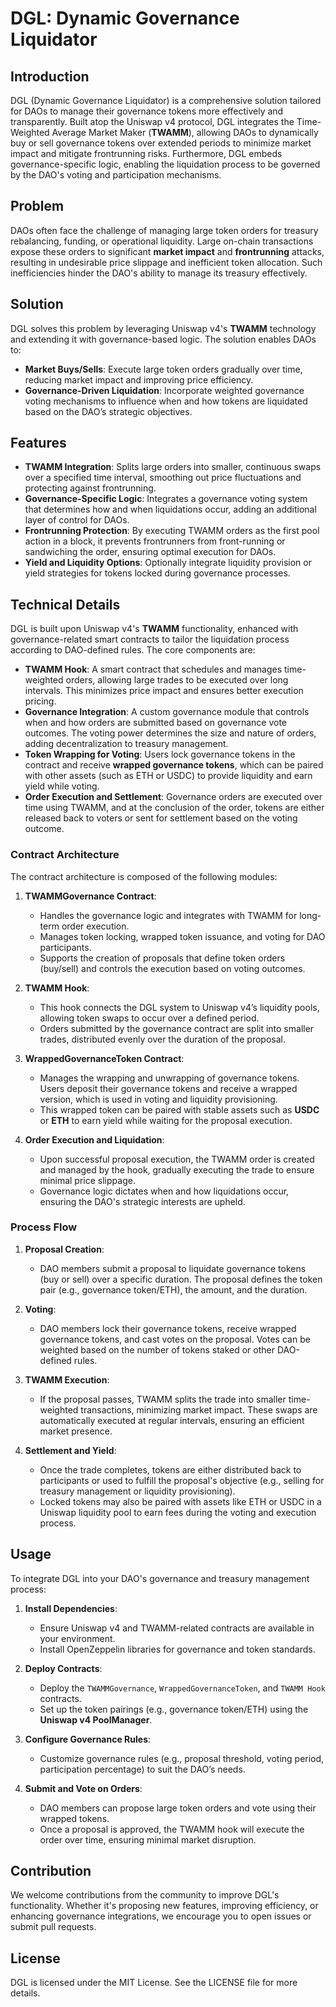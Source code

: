 # DGL: Dynamic Governance Liquidator

## Introduction

DGL (Dynamic Governance Liquidator) is a comprehensive solution tailored for DAOs to manage their governance tokens more effectively and transparently. Built atop the Uniswap v4 protocol, DGL integrates the Time-Weighted Average Market Maker (**TWAMM**), allowing DAOs to dynamically buy or sell governance tokens over extended periods to minimize market impact and mitigate frontrunning risks. Furthermore, DGL embeds governance-specific logic, enabling the liquidation process to be governed by the DAO's voting and participation mechanisms.

## Problem

DAOs often face the challenge of managing large token orders for treasury rebalancing, funding, or operational liquidity. Large on-chain transactions expose these orders to significant **market impact** and **frontrunning** attacks, resulting in undesirable price slippage and inefficient token allocation. Such inefficiencies hinder the DAO's ability to manage its treasury effectively.

## Solution

DGL solves this problem by leveraging Uniswap v4's **TWAMM** technology and extending it with governance-based logic. The solution enables DAOs to:

- **Market Buys/Sells**: Execute large token orders gradually over time, reducing market impact and improving price efficiency.
- **Governance-Driven Liquidation**: Incorporate weighted governance voting mechanisms to influence when and how tokens are liquidated based on the DAO’s strategic objectives.

## Features

- **TWAMM Integration**: Splits large orders into smaller, continuous swaps over a specified time interval, smoothing out price fluctuations and protecting against frontrunning.
- **Governance-Specific Logic**: Integrates a governance voting system that determines how and when liquidations occur, adding an additional layer of control for DAOs.
- **Frontrunning Protection**: By executing TWAMM orders as the first pool action in a block, it prevents frontrunners from front-running or sandwiching the order, ensuring optimal execution for DAOs.
- **Yield and Liquidity Options**: Optionally integrate liquidity provision or yield strategies for tokens locked during governance processes.

## Technical Details

DGL is built upon Uniswap v4's **TWAMM** functionality, enhanced with governance-related smart contracts to tailor the liquidation process according to DAO-defined rules. The core components are:

- **TWAMM Hook**: A smart contract that schedules and manages time-weighted orders, allowing large trades to be executed over long intervals. This minimizes price impact and ensures better execution pricing.
- **Governance Integration**: A custom governance module that controls when and how orders are submitted based on governance vote outcomes. The voting power determines the size and nature of orders, adding decentralization to treasury management.
- **Token Wrapping for Voting**: Users lock governance tokens in the contract and receive **wrapped governance tokens**, which can be paired with other assets (such as ETH or USDC) to provide liquidity and earn yield while voting.
- **Order Execution and Settlement**: Governance orders are executed over time using TWAMM, and at the conclusion of the order, tokens are either released back to voters or sent for settlement based on the voting outcome.

### Contract Architecture

The contract architecture is composed of the following modules:

1. **TWAMMGovernance Contract**:
   - Handles the governance logic and integrates with TWAMM for long-term order execution.
   - Manages token locking, wrapped token issuance, and voting for DAO participants.
   - Supports the creation of proposals that define token orders (buy/sell) and controls the execution based on voting outcomes.

2. **TWAMM Hook**:
   - This hook connects the DGL system to Uniswap v4’s liquidity pools, allowing token swaps to occur over a defined period.
   - Orders submitted by the governance contract are split into smaller trades, distributed evenly over the duration of the proposal.

3. **WrappedGovernanceToken Contract**:
   - Manages the wrapping and unwrapping of governance tokens. Users deposit their governance tokens and receive a wrapped version, which is used in voting and liquidity provisioning.
   - This wrapped token can be paired with stable assets such as **USDC** or **ETH** to earn yield while waiting for the proposal execution.

4. **Order Execution and Liquidation**:
   - Upon successful proposal execution, the TWAMM order is created and managed by the hook, gradually executing the trade to ensure minimal price slippage.
   - Governance logic dictates when and how liquidations occur, ensuring the DAO's strategic interests are upheld.

### Process Flow

1. **Proposal Creation**:
   - DAO members submit a proposal to liquidate governance tokens (buy or sell) over a specific duration. The proposal defines the token pair (e.g., governance token/ETH), the amount, and the duration.
   
2. **Voting**:
   - DAO members lock their governance tokens, receive wrapped governance tokens, and cast votes on the proposal. Votes can be weighted based on the number of tokens staked or other DAO-defined rules.

3. **TWAMM Execution**:
   - If the proposal passes, TWAMM splits the trade into smaller time-weighted transactions, minimizing market impact. These swaps are automatically executed at regular intervals, ensuring an efficient market presence.

4. **Settlement and Yield**:
   - Once the trade completes, tokens are either distributed back to participants or used to fulfill the proposal's objective (e.g., selling for treasury management or liquidity provisioning).
   - Locked tokens may also be paired with assets like ETH or USDC in a Uniswap liquidity pool to earn fees during the voting and execution process.

## Usage

To integrate DGL into your DAO's governance and treasury management process:

1. **Install Dependencies**:
   - Ensure Uniswap v4 and TWAMM-related contracts are available in your environment.
   - Install OpenZeppelin libraries for governance and token standards.

2. **Deploy Contracts**:
   - Deploy the `TWAMMGovernance`, `WrappedGovernanceToken`, and `TWAMM Hook` contracts.
   - Set up the token pairings (e.g., governance token/ETH) using the **Uniswap v4 PoolManager**.

3. **Configure Governance Rules**:
   - Customize governance rules (e.g., proposal threshold, voting period, participation percentage) to suit the DAO’s needs.

4. **Submit and Vote on Orders**:
   - DAO members can propose large token orders and vote using their wrapped tokens.
   - Once a proposal is approved, the TWAMM hook will execute the order over time, ensuring minimal market disruption.

## Contribution

We welcome contributions from the community to improve DGL's functionality. Whether it's proposing new features, improving efficiency, or enhancing governance integrations, we encourage you to open issues or submit pull requests.

## License

DGL is licensed under the MIT License. See the LICENSE file for more details.
